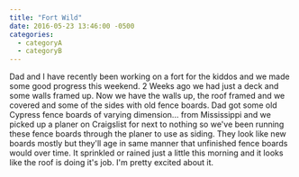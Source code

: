 ```yaml
---
title: "Fort Wild"
date: 2016-05-23 13:46:00 -0500
categories:
  - categoryA
  - categoryB
---
```

Dad and I have recently been working on a fort for the kiddos and we made some good progress this weekend. 2 Weeks ago we had just a deck and some walls framed up. Now we have the walls up, the roof framed and we covered and some of the sides with old fence boards. Dad got some old Cypress fence boards of varying dimension... <!--more--> from Mississippi and we picked up a planer on Craigslist for next to nothing so we've been running these fence boards through the planer to use as siding. They look like new boards mostly but they'll age in same manner that unfinished fence boards would over time. It sprinkled or rained just a little this morning and it looks like the roof is doing it's job. I'm pretty excited about it.  
